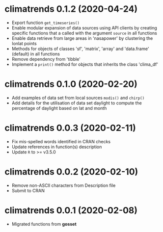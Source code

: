 climatrends 0.1.2 (2020-04-24)
=========================
* Export function `get_timeseries()`
* Enable modular expansion of data sources using API clients by creating specific functions that a called with the argument `source` in all functions
* Enable data retrieve from large areas in 'nasapower' by clustering the lonlat points
* Methods for objects of classes 'sf', 'matrix', 'array' and 'data.frame' (default) in all functions
* Remove dependency from 'tibble'
* Implement a `print()` method for objects that inherits the class 'clima_df'

climatrends 0.1.0 (2020-02-20)
=========================
* Add examples of data set from local sources `modis()` and `chirp()`
* Add details for the utilisation of data set daylight to compute the percentage of daylight based on lat and month

climatrends 0.0.3 (2020-02-11)
=========================
* Fix mis-spelled words identified in CRAN checks
* Update references in function(s) description
* Update `R` to >= v3.5.0

climatrends 0.0.2 (2020-02-10)
=========================

* Remove non-ASCII characters from Description file
* Submit to CRAN

climatrends 0.0.1 (2020-02-08)
=========================

* Migrated functions from **gosset**
